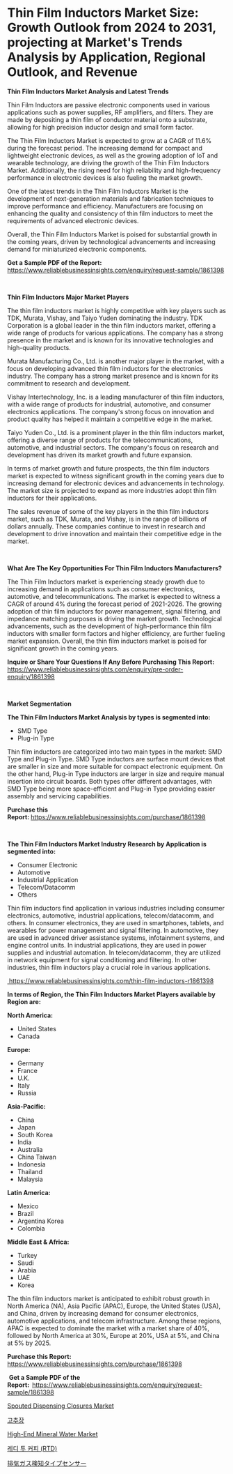 <p><h1>Thin Film Inductors Market Size: Growth Outlook from 2024 to 2031, projecting at Market's Trends Analysis by Application, Regional Outlook, and Revenue</h1></p><p><strong>Thin Film Inductors Market Analysis and Latest Trends</strong></p>
<p><p>Thin Film Inductors are passive electronic components used in various applications such as power supplies, RF amplifiers, and filters. They are made by depositing a thin film of conductor material onto a substrate, allowing for high precision inductor design and small form factor.</p><p>The Thin Film Inductors Market is expected to grow at a CAGR of 11.6% during the forecast period. The increasing demand for compact and lightweight electronic devices, as well as the growing adoption of IoT and wearable technology, are driving the growth of the Thin Film Inductors Market. Additionally, the rising need for high reliability and high-frequency performance in electronic devices is also fueling the market growth.</p><p>One of the latest trends in the Thin Film Inductors Market is the development of next-generation materials and fabrication techniques to improve performance and efficiency. Manufacturers are focusing on enhancing the quality and consistency of thin film inductors to meet the requirements of advanced electronic devices.</p><p>Overall, the Thin Film Inductors Market is poised for substantial growth in the coming years, driven by technological advancements and increasing demand for miniaturized electronic components.</p></p>
<p><strong>Get a Sample PDF of the Report:&nbsp;</strong> <a href="https://www.reliablebusinessinsights.com/enquiry/request-sample/1861398">https://www.reliablebusinessinsights.com/enquiry/request-sample/1861398</a></p>
<p>&nbsp;</p>
<p><strong>Thin Film Inductors Major Market Players</strong></p>
<p><p>The thin film inductors market is highly competitive with key players such as TDK, Murata, Vishay, and Taiyo Yuden dominating the industry. TDK Corporation is a global leader in the thin film inductors market, offering a wide range of products for various applications. The company has a strong presence in the market and is known for its innovative technologies and high-quality products. </p><p>Murata Manufacturing Co., Ltd. is another major player in the market, with a focus on developing advanced thin film inductors for the electronics industry. The company has a strong market presence and is known for its commitment to research and development.</p><p>Vishay Intertechnology, Inc. is a leading manufacturer of thin film inductors, with a wide range of products for industrial, automotive, and consumer electronics applications. The company's strong focus on innovation and product quality has helped it maintain a competitive edge in the market.</p><p>Taiyo Yuden Co., Ltd. is a prominent player in the thin film inductors market, offering a diverse range of products for the telecommunications, automotive, and industrial sectors. The company's focus on research and development has driven its market growth and future expansion.</p><p>In terms of market growth and future prospects, the thin film inductors market is expected to witness significant growth in the coming years due to increasing demand for electronic devices and advancements in technology. The market size is projected to expand as more industries adopt thin film inductors for their applications.</p><p>The sales revenue of some of the key players in the thin film inductors market, such as TDK, Murata, and Vishay, is in the range of billions of dollars annually. These companies continue to invest in research and development to drive innovation and maintain their competitive edge in the market.</p></p>
<p>&nbsp;</p>
<p><strong>What Are The Key Opportunities For Thin Film Inductors Manufacturers?</strong></p>
<p><p>The Thin Film Inductors market is experiencing steady growth due to increasing demand in applications such as consumer electronics, automotive, and telecommunications. The market is expected to witness a CAGR of around 4% during the forecast period of 2021-2026. The growing adoption of thin film inductors for power management, signal filtering, and impedance matching purposes is driving the market growth. Technological advancements, such as the development of high-performance thin film inductors with smaller form factors and higher efficiency, are further fueling market expansion. Overall, the thin film inductors market is poised for significant growth in the coming years.</p></p>
<p><strong>Inquire or Share Your Questions If Any Before Purchasing This Report:</strong> <a href="https://www.reliablebusinessinsights.com/enquiry/pre-order-enquiry/1861398">https://www.reliablebusinessinsights.com/enquiry/pre-order-enquiry/1861398</a></p>
<p>&nbsp;</p>
<p><strong>Market Segmentation</strong></p>
<p><strong>The Thin Film Inductors Market Analysis by types is segmented into:</strong></p>
<p><ul><li>SMD Type</li><li>Plug-in Type</li></ul></p>
<p><p>Thin film inductors are categorized into two main types in the market: SMD Type and Plug-in Type. SMD Type inductors are surface mount devices that are smaller in size and more suitable for compact electronic equipment. On the other hand, Plug-in Type inductors are larger in size and require manual insertion into circuit boards. Both types offer different advantages, with SMD Type being more space-efficient and Plug-in Type providing easier assembly and servicing capabilities.</p></p>
<p><strong>Purchase this Report:&nbsp;</strong><a href="https://www.reliablebusinessinsights.com/purchase/1861398">https://www.reliablebusinessinsights.com/purchase/1861398</a></p>
<p>&nbsp;</p>
<p><strong>The Thin Film Inductors Market Industry Research by Application is segmented into:</strong></p>
<p><ul><li>Consumer Electronic</li><li>Automotive</li><li>Industrial Application</li><li>Telecom/Datacomm</li><li>Others</li></ul></p>
<p><p>Thin film inductors find application in various industries including consumer electronics, automotive, industrial applications, telecom/datacomm, and others. In consumer electronics, they are used in smartphones, tablets, and wearables for power management and signal filtering. In automotive, they are used in advanced driver assistance systems, infotainment systems, and engine control units. In industrial applications, they are used in power supplies and industrial automation. In telecom/datacomm, they are utilized in network equipment for signal conditioning and filtering. In other industries, thin film inductors play a crucial role in various applications.</p></p>
<p><a href="https://www.reliablebusinessinsights.com/thin-film-inductors-r1861398">&nbsp;https://www.reliablebusinessinsights.com/thin-film-inductors-r1861398</a></p>
<p><strong>In terms of Region, the Thin Film Inductors Market Players available by Region are:</strong></p>
<p>
    <p> <strong> North America: </strong>
        <ul>
            <li>United States</li>
            <li>Canada</li>
        </ul>
        </p> 
    <p> <strong> Europe: </strong>
        <ul>
            <li>Germany</li>
            <li>France</li>
            <li>U.K.</li>
            <li>Italy</li>
            <li>Russia</li>
        </ul>
        </p> 
    <p> <strong> Asia-Pacific: </strong>
        <ul>
            <li>China</li>
            <li>Japan</li>
            <li>South Korea</li>
            <li>India</li>
            <li>Australia</li>
            <li>China Taiwan</li>
            <li>Indonesia</li>
            <li>Thailand</li>
            <li>Malaysia</li>
        </ul>
        </p> 
    <p> <strong> Latin America: </strong>
        <ul>
            <li>Mexico</li>
            <li>Brazil</li>
            <li>Argentina Korea</li>
            <li>Colombia</li>
        </ul>
        </p> 
    <p> <strong> Middle East & Africa: </strong>
        <ul>
            <li>Turkey</li>
            <li>Saudi</li>
            <li>Arabia</li>
            <li>UAE</li>
            <li>Korea</li>
        </ul>
    </p>
    </p>
<p><p>The thin film inductors market is anticipated to exhibit robust growth in North America (NA), Asia Pacific (APAC), Europe, the United States (USA), and China, driven by increasing demand for consumer electronics, automotive applications, and telecom infrastructure. Among these regions, APAC is expected to dominate the market with a market share of 40%, followed by North America at 30%, Europe at 20%, USA at 5%, and China at 5% by 2025.</p></p>
<p><strong>Purchase this Report: </strong><a href="https://www.reliablebusinessinsights.com/purchase/1861398">https://www.reliablebusinessinsights.com/purchase/1861398</a></p>
<p>&nbsp;<strong>Get a Sample PDF of the Report:&nbsp;&nbsp;</strong><a href="https://www.reliablebusinessinsights.com/enquiry/request-sample/1861398">https://www.reliablebusinessinsights.com/enquiry/request-sample/1861398</a></p>
<p><strong></strong></p>
<p><p><a href="https://github.com/luckyshygirl/Market-Research-Report-List-5/blob/main/spouted-dispensing-closures-market.md">Spouted Dispensing Closures Market</a></p><p><a href="https://github.com/GabrielBlanda5656/Market-Research-Report-List-2/blob/main/8684221156605.md">고추장</a></p><p><a href="https://github.com/vimar16th/Market-Research-Report-List-5/blob/main/high-end-mineral-water-market.md">High-End Mineral Water Market</a></p><p><a href="https://github.com/rick7624/Market-Research-Report-List-1/blob/main/6197002156606.md">레디 투 커피 (RTD)</a></p><p><a href="https://github.com/DeonBoer2023/Market-Research-Report-List-1/blob/main/6029921147459.md">排気ガス検知タイプセンサー</a></p></p>
